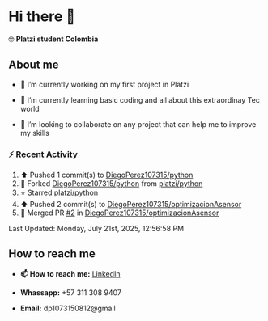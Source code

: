 
# Hi there 👋

🤓   **Platzi student Colombia**

## About me

- 🔭 I’m currently working on my first project in Platzi

- 🌱 I’m currently learning basic coding and all  about this extraordinay Tec world

- 👯 I’m looking to collaborate on any project that can help me to improve my skills

### :zap: Recent Activity
<!--RECENT_ACTIVITY:start-->
1. ⬆️ Pushed 1 commit(s) to [DiegoPerez107315/python](https://github.com/DiegoPerez107315/python)<br>
2. 🔱 Forked [DiegoPerez107315/python](https://github.com/DiegoPerez107315/python) from [platzi/python](https://github.com/platzi/python)<br>
3. ⭐ Starred [platzi/python](https://github.com/platzi/python)<br>
4. ⬆️ Pushed 2 commit(s) to [DiegoPerez107315/optimizacionAsensor](https://github.com/DiegoPerez107315/optimizacionAsensor)<br>
5. 🎉 Merged PR [#2](https://github.com/DiegoPerez107315/optimizacionAsensor/pull/2) in [DiegoPerez107315/optimizacionAsensor](https://github.com/DiegoPerez107315/optimizacionAsensor)<br>
<!--RECENT_ACTIVITY:end-->
<!--RECENT_ACTIVITY:last_update-->
Last Updated: Monday, July 21st, 2025, 12:56:58 PM
<!--RECENT_ACTIVITY:last_update_end-->

## How to reach me

- **📫 How to reach me:** [LinkedIn](https://www.linkedin.com/in/diego-zambrano-perez/)

- **Whassapp:** +57 311 308 9407

- **Email:**   dp1073150812@gmail

